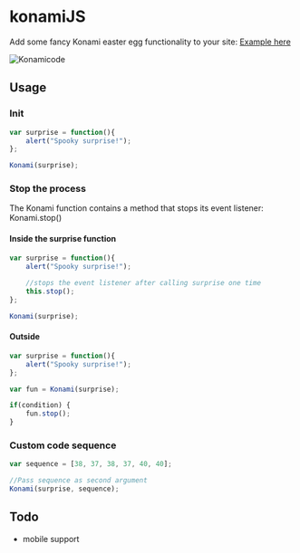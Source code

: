 # konamiJS
Add some fancy Konami easter egg functionality to your site: 
[Example here](http://raphii97.github.io/konamiJS)

![Konamicode](https://github.com/raphii97/konamiJS/blob/master/img/kc.png "spooks!")


## Usage

### Init
```js
var surprise = function(){
	alert("Spooky surprise!");
};

Konami(surprise);
```

### Stop the process
The Konami function contains a method that stops its event listener: Konami.stop()

#### Inside the surprise function
```js
var surprise = function(){
	alert("Spooky surprise!");
	
	//stops the event listener after calling surprise one time
	this.stop();
};

Konami(surprise);
```

#### Outside

```js
var surprise = function(){
	alert("Spooky surprise!");
};

var fun = Konami(surprise);

if(condition) {
	fun.stop();
}
```

### Custom code sequence
```js
var sequence = [38, 37, 38, 37, 40, 40];

//Pass sequence as second argument
Konami(surprise, sequence);
```

## Todo
* mobile support
